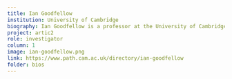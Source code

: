 ```yaml
---
title: Ian Goodfellow
institution: University of Cambridge
biography: Ian Goodfellow is a professor at the University of Cambridge.
project: artic2
role: investigator
column: 1
image: ian-goodfellow.png
link: https://www.path.cam.ac.uk/directory/ian-goodfellow
folder: bios
---
```


